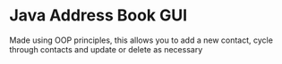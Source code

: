 # Java Address Book GUI

Made using OOP principles, this allows you to add a new contact, cycle through contacts and update or delete as necessary